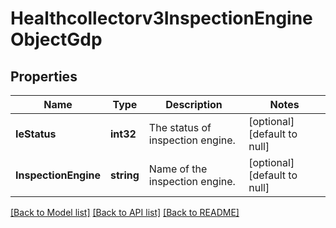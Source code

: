 # Healthcollectorv3InspectionEngineObjectGdp

## Properties
Name | Type | Description | Notes
------------ | ------------- | ------------- | -------------
**IeStatus** | **int32** | The status of inspection engine. | [optional] [default to null]
**InspectionEngine** | **string** | Name of the inspection engine. | [optional] [default to null]

[[Back to Model list]](../README.md#documentation-for-models) [[Back to API list]](../README.md#documentation-for-api-endpoints) [[Back to README]](../README.md)

